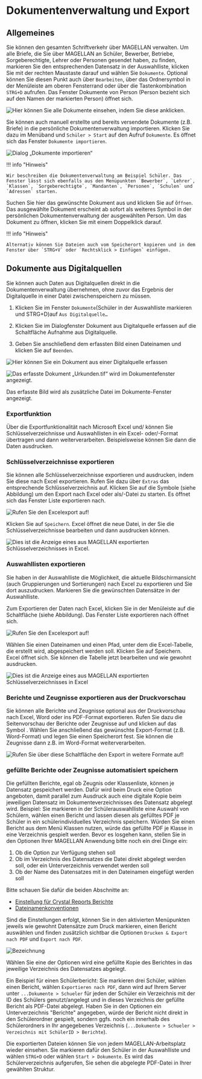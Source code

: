 # Dokumentenverwaltung und Export

## Allgemeines

Sie können den gesamten Schriftverkehr über MAGELLAN verwalten. Um alle Briefe, die Sie über MAGELLAN an Schüler, Bewerber, Betriebe, Sorgeberechtigte, Lehrer oder Personen gesendet haben, zu finden, markieren Sie den entsprechenden Datensatz in der Auswahlliste, klicken Sie mit der rechten Maustaste darauf und wählen Sie `Dokumente`. Optional können Sie diesen Punkt auch über `Bearbeiten`, über das Ordnersymbol in der Menüleiste am oberen Fensterrand oder über die Tastenkombination `STRG+D` aufrufen. Das Fenster Dokumente von Person (Person bezieht sich auf den Namen der markierten Person) öffnet sich.

![Hier können Sie alle Dokumente einsehen, indem Sie diese anklicken.](/assets/images/seriendruck/seriendruck13.png)

Sie können auch manuell erstellte und bereits versendete Dokumente (z.B. Briefe) in die persönliche Dokumentenverwaltung importieren. Klicken Sie dazu im Menüband und `Schüler > Start` auf den Aufruf `Dokumente`. Es öffnet sich das Fenster `Dokumente importieren`.

![Dialog „Dokumente importieren“](/assets/images/seriendruck/seriendruck15.png)

!!! info "Hinweis"

	Wir beschreiben die Dokumentenverwaltung am Beispiel Schüler. Das Fenster lässt sich ebenfalls aus den Menüpunkten `Bewerber`, `Lehrer`, `Klassen`, `Sorgeberechtigte`, `Mandanten`, `Personen`, `Schulen` und `Adressen` starten.

Suchen Sie hier das gewünschte Dokument aus und klicken Sie auf `Öffnen`. Das ausgewählte Dokument erscheint ab sofort als weiteres Symbol in der persönlichen Dokumentenverwaltung der ausgewählten Person. Um das Dokument zu öffnen, klicken Sie mit einem Doppelklick darauf.

!!! info "Hinweis"

	Alternativ können Sie Dateien auch vom Speicherort kopieren und in dem Fenster über `STRG+V` oder `Rechtsklick > Einfügen` einfügen.

## Dokumente aus Digitalquellen

Sie können auch Daten aus Digitalquellen direkt in die Dokumentenverwaltung übernehmen, ohne zuvor das Ergebnis der Digitalquelle in einer Datei zwischenspeichern zu müssen. 

1. Klicken Sie im Fenster `Dokumente`(Schüler in der Auswahlliste markieren und STRG+D)auf `Aus Digitalquelle…`

2. Klicken Sie im Dialogfenster Dokument aus Digitalquelle erfassen auf die Schaltfläche Aufnahme aus Digitalquelle.

3. Geben Sie anschließend dem erfassten Bild einen Dateinamen und klicken Sie auf `Beenden`.

![Hier können Sie ein Dokument aus einer Digitalquelle erfassen](/assets/images/seriendruck/seriendruck16.png)

![Das erfasste Dokument „Urkunden.tif“ wird im Dokumentefenster angezeigt.](/assets/images/seriendruck/seriendruck17.png)

Das erfasste Bild wird als zusätzliche Datei im Dokumente-Fenster angezeigt.

### Exportfunktion

Über die Exportfunktionalität nach Microsoft Excel und/ können Sie Schlüsselverzeichnisse und Auswahllisten in ein Excel- oder/-Format übertragen und dann weiterverarbeiten. Beispielsweise können Sie dann die Daten ausdrucken.

### Schlüsselverzeichnisse exportieren

Sie können alle Schlüsselverzeichnisse exportieren und ausdrucken, indem Sie diese nach Excel exportieren. Rufen Sie dazu über `Extras` das entsprechende Schlüsselverzeichnis auf. Klicken Sie auf die Symbole (siehe Abbildung) um den Export nach Excel oder als/-Datei zu starten. Es öffnet sich das Fenster Liste exportieren nach.

![Rufen Sie den Excelexport auf!](/assets/images/seriendruck/seriendruck18.1.png)

Klicken Sie auf `Speichern`. Excel öffnet die neue Datei, in der Sie die Schlüsselverzeichnisse bearbeiten und dann ausdrucken können.

![Dies ist die Anzeige eines aus MAGELLAN exportierten Schlüsselverzeichnisses in Excel.](/assets/images/seriendruck/seriendruck19.png)

### Auswahllisten exportieren

Sie haben in der Auswahlliste die Möglichkeit, die aktuelle Bildschirmansicht (auch Gruppierungen und Sortierungen) nach Excel zu exportieren und Sie dort auszudrucken. Markieren Sie die gewünschten Datensätze in der Auswahlliste. 

Zum Exportieren der Daten nach Excel, klicken Sie in der Menüleiste auf die Schaltfläche (siehe Abbildung). Das Fenster Liste exportieren nach öffnet sich.

![Rufen Sie den Excelexport auf!](/assets/images/seriendruck/seriendruck18.3.png)

Wählen Sie einen Dateinamen und einen Pfad, unter dem die Excel-Tabelle, die erstellt wird, abgespeichert werden soll. Klicken Sie auf Speichern. Excel öffnet sich. Sie können die Tabelle jetzt bearbeiten und wie gewohnt ausdrucken.

![Dies ist die Anzeige eines aus MAGELLAN exportierten Schlüsselverzeichnisses in Excel](/assets/images/seriendruck/seriendruck21.png)

### Berichte und Zeugnisse exportieren aus der Druckvorschau

Sie können alle Berichte und Zeugnisse optional aus der Druckvorschau nach Excel, Word oder ins PDF-Format exportieren. Rufen Sie dazu die Seitenvorschau der Berichte oder Zeugnisse auf und klicken auf das Symbol  . Wählen Sie anschließend das gewünschte Export-Format (z.B. Word-Format) und legen Sie einen Speicherort fest. Sie können die Zeugnisse dann z.B. im Word-Format weiterverarbeiten.

![Rufen Sie über diese Schaltfläche den Export in weitere Formate auf!](/assets/images/seriendruck/seriendruck22.png)

### gefüllte Berichte oder Zeugnisse automatisiert speichern

Die gefüllten Berichte, egal ob Zeugnis oder Klassenliste, können je Datensatz gespeichert werden.
Dafür wird beim Druck eine Option angeboten, damit parallel zum Ausdruck auch eine digitale Kopie beim jeweiligen Datensatz im Dokumenteverzeichnisses des Datensatz abgelegt wird.
Beispiel: Sie markieren in der Schülerauswahlliste eine Auswahl von Schülern, wählen einen Bericht und lassen diesen als gefülltes PDF je Schüler in ein schülerindividuelles Verzeichnis speichern.
Würden Sie einen Bericht aus dem Menü Klassen nutzen, würde das gefüllte PDF je Klasse in eine Verzeichnis gespielt werden.
Bevor es losgehen kann, stellen Sie in den Optionen Ihrer MAGELLAN Anwendung bitte noch ein drei Dinge ein:

1. Ob die Option zur Verfügung stehen soll
2. Ob im Verzeichnis des Datensatzes die Datei direkt abgelegt werden soll, oder ein Unterverzeichnis verwendet werden soll
3. Ob der Name des Datensatzes mit in den Dateinamen eingefügt werden soll

Bitte schauen Sie dafür die beiden Abschnitte an:
* [Einstellung für Crystal Reports Berichte](https://doc.magellan.stueber.de/schulverwaltung/admin/preferences/#einstellung-fur-crystal-reports-berichte)
*  [Dateinamenkonventionen](https://doc.magellan.stueber.de/schulverwaltung/admin/preferences/#dateinamenkonventionen)

Sind die Einstellungen erfolgt, können Sie in den aktivierten Menüpunkten jeweils wie gewohnt Datensätze zum Druck markieren, einen Bericht auswählen und finden zusätzlich sichtbar die Optionen `Drucken & Export nach PDF` und `Export nach PDF`.

![Bezeichnung](/assets/images/export/001.png)

Wählen Sie eine der Optionen wird eine gefüllte Kopie des Berichtes in das jeweilige Verzeichnis des Datensatzes abgelegt.

Ein Beispiel für einen Schülerbericht: 
Sie markieren drei Schüler, wählen einen Bericht, wählen `Exportieren nach PDF`, dann wird auf Ihrem Server unter `...Dokumente > Schueler` für jeden der Schüler ein Verzeichnis mit der ID des Schülers genutzt/angelegt und in dieses Verzeichnis der gefüllte Bericht als PDF-Datei abgelegt. Haben Sie in den Optionen ein Unterverzeichnis "Berichte" angegeben, würde der Bericht nicht direkt in den Schülerordner gespielt, sondern ggfs. noch ein innerhalb des Schülerordners in Ihr angegebenes Verzeichnis (`...Dokumente > Schueler > Verzeichnis mit SchülerID > Berichte`).

Die exportierten Dateien können Sie von jedem MAGELLAN-Arbeitsplatz wieder einsehen. Sie markieren dafür den Schüler in der Auswahlliste und wählen `STRG+D` oder wählen `Start > Dokumente`. Es wird das Schülerverzeichnis aufgerufen, Sie sehen die abgelegte PDF-Datei in Ihrer gewählten Struktur.

